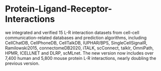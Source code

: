 # Protein-Ligand-Receptor-Interactions
we integrated and verified 15 L-R interaction datasets from cell-cell communication-related databases and prediction algorithms, including CellChatDB, CellPhoneDB, CellTalkDB, IUPHAR/BPS, SingleCellSignalR, Ramilowski2015, connectomeDB2020, iTALK, scConnect, talklr, OmniPath, HPMR, ICELLNET and DLRP, scMLnet. The new version now includes over 7,400 human and 5,800 mouse protein L-R interactions, nearly doubling the previous version.

